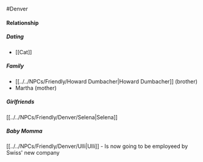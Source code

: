 #Denver 
#### Relationship
##### Dating
- [[Cat]]

##### Family
- [[../../NPCs/Friendly/Howard Dumbacher|Howard Dumbacher]] (brother)
- Martha (mother)

##### Girlfriends
[[../../NPCs/Friendly/Denver/Selena|Selena]]


##### Baby Momma
[[../../NPCs/Friendly/Denver/Ulli|Ulli]] - Is now going to be employeed by Swiss' new company

